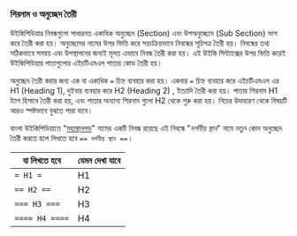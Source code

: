 ### শিরনাম ও অনুচ্ছেদ তৈরী

উইকিপিডিয়ার নিবন্ধগুলো সাধারনত একাধিক অনুচ্ছেদ (Section) এবং উপঅনুচ্ছেদে (Sub Section) ভাগ করে তৈরী করা হয়। অনুচ্ছেদের নামের উপর ভিত্তি করে সয়ংক্রিয়ভাবে নিবন্ধের সূচিপত্র তৈরী হয়। নিবন্ধের তথ্য সঠিকভাবে সমন্বয় এবং উপস্থাপনের জন্যই মূলত এভাবে নিবন্ধ তৈরী করা হয়। এই উইকি সিন্ট্যাক্সের উপর ভিত্তি করেই উইকিপিডিয়ার পাতাগুলোর এইচটিএমএল পাতার কোড তৈরী হয়।

অনুচ্ছেদ তৈরী করার জন্য এক বা একাধিক `=` চিহ্ন ব্যবহার করা হয়। একবার `=` চিহ্ন ব্যবহার করে এইচটিএমএল এর H1 (Heading 1), দুইবার ব্যবহার করে H2 (Heading 2) , ইত্যাদি তৈরী করা হয়। পাতার শিরনাম H1 ট্যাগ হিসাবে তৈরী করা হয়, এবং পাতার অন্যান্য শিরনাম গুলো H2 থেকে শুরু করা হয়। নিচের উদাহারণ থেকে বিষয়টি আরও স্পষ্টভাবে বুঝতে পারা যাবে।

বাংলা উইকিপিডিয়াতে "[মহাস্থানগড়](https://bn.wikipedia.org/wiki/মহাস্থানগড়)" নামের একটি নিবন্ধ রয়েছে এই নিবন্ধে "*দর্শনীয় স্থান*" নামে নতুন কোন অনুচ্ছেদ তৈরী করতে হলে লিখতে হবে  `== দর্শনীয় স্থান ==`।

| যা লিখতে হবে | যেমন দেখা যাবে |
| --- | --- |
| `= H1 =` | H1 |
| `== H2 ==` | H2 |
| `=== H3 ===` | H3 |
| `==== H4 ====` | H4 |

